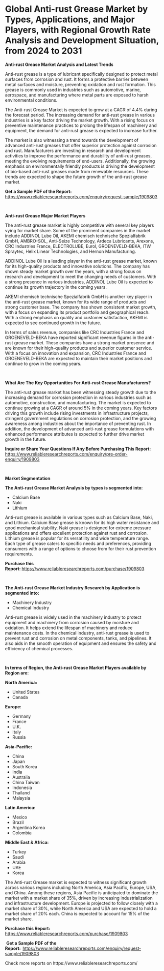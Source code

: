 <p><h1>Global Anti-rust Grease Market by Types, Applications, and Major Players, with Regional Growth Rate Analysis and Development Situation, from 2024 to 2031</h1></p><p><strong>Anti-rust Grease Market Analysis and Latest Trends</strong></p>
<p><p>Anti-rust grease is a type of lubricant specifically designed to protect metal surfaces from corrosion and rust. It forms a protective barrier between metal surfaces and moisture, preventing oxidation and rust formation. This grease is commonly used in industries such as automotive, marine, aerospace, and manufacturing where metal parts are exposed to harsh environmental conditions.</p><p>The Anti-rust Grease Market is expected to grow at a CAGR of 4.4% during the forecast period. The increasing demand for anti-rust grease in various industries is a key factor driving the market growth. With a rising focus on preventive maintenance practices to prolong the lifespan of machinery and equipment, the demand for anti-rust grease is expected to increase further.</p><p>The market is also witnessing a trend towards the development of advanced anti-rust greases that offer superior protection against corrosion and rust. Manufacturers are investing in research and development activities to improve the performance and durability of anti-rust greases, meeting the evolving requirements of end-users. Additionally, the growing emphasis on environmentally friendly products is driving the development of bio-based anti-rust greases made from renewable resources. These trends are expected to shape the future growth of the anti-rust grease market.</p></p>
<p><strong>Get a Sample PDF of the Report:&nbsp;</strong> <a href="https://www.reliableresearchreports.com/enquiry/request-sample/1909803">https://www.reliableresearchreports.com/enquiry/request-sample/1909803</a></p>
<p>&nbsp;</p>
<p><strong>Anti-rust Grease Major Market Players</strong></p>
<p><p>The anti-rust grease market is highly competitive with several key players vying for market share. Some of the prominent companies in the market include ADDINOL Lube Oil, AKEMI chemisch technische Spezialfabrik GmbH, AMBRO-SOL, Anti-Seize Technology, Ardeca Lubricants, Arexons, CRC Industries France, ELECTROLUBE, Eurol, GROENEVELD-BEKA, ITW Spraytec, Helix Linear Technologies, and Hernon Manufacturing.</p><p>ADDINOL Lube Oil is a leading player in the anti-rust grease market, known for its high-quality products and innovative solutions. The company has shown steady market growth over the years, with a strong focus on research and development to meet the changing needs of customers. With a strong presence in various industries, ADDINOL Lube Oil is expected to continue its growth trajectory in the coming years.</p><p>AKEMI chemisch technische Spezialfabrik GmbH is another key player in the anti-rust grease market, known for its wide range of products and strong customer base. The company has shown consistent market growth, with a focus on expanding its product portfolio and geographical reach. With a strong emphasis on quality and customer satisfaction, AKEMI is expected to see continued growth in the future.</p><p>In terms of sales revenue, companies like CRC Industries France and GROENEVELD-BEKA have reported significant revenue figures in the anti-rust grease market. These companies have a strong market presence and are known for their high-quality products and superior customer service. With a focus on innovation and expansion, CRC Industries France and GROENEVELD-BEKA are expected to maintain their market positions and continue to grow in the coming years.</p></p>
<p>&nbsp;</p>
<p><strong>What Are The Key Opportunities For Anti-rust Grease Manufacturers?</strong></p>
<p><p>The anti-rust grease market has been witnessing steady growth due to the increasing demand for corrosion protection in various industries such as automotive, construction, and manufacturing. The market is expected to continue growing at a CAGR of around 5% in the coming years. Key factors driving this growth include rising investments in infrastructure projects, stringent government regulations on corrosion protection, and the growing awareness among industries about the importance of preventing rust. In addition, the development of advanced anti-rust grease formulations with enhanced performance attributes is expected to further drive market growth in the future.</p></p>
<p><strong>Inquire or Share Your Questions If Any Before Purchasing This Report:</strong> <a href="https://www.reliableresearchreports.com/enquiry/pre-order-enquiry/1909803">https://www.reliableresearchreports.com/enquiry/pre-order-enquiry/1909803</a></p>
<p>&nbsp;</p>
<p><strong>Market Segmentation</strong></p>
<p><strong>The Anti-rust Grease Market Analysis by types is segmented into:</strong></p>
<p><ul><li>Calcium Base</li><li>Naki</li><li>Lithium</li></ul></p>
<p><p>Anti-rust grease is available in various types such as Calcium Base, Naki, and Lithium. Calcium Base grease is known for its high water resistance and good mechanical stability. Naki grease is designed for extreme pressure applications and offers excellent protection against rust and corrosion. Lithium grease is popular for its versatility and wide temperature range. Each type of grease caters to specific needs and preferences, providing consumers with a range of options to choose from for their rust prevention requirements.</p></p>
<p><strong>Purchase this Report:&nbsp;</strong><a href="https://www.reliableresearchreports.com/purchase/1909803">https://www.reliableresearchreports.com/purchase/1909803</a></p>
<p>&nbsp;</p>
<p><strong>The Anti-rust Grease Market Industry Research by Application is segmented into:</strong></p>
<p><ul><li>Machinery Industry</li><li>Chemical Industry</li></ul></p>
<p><p>Anti-rust grease is widely used in the machinery industry to protect equipment and machinery from corrosion caused by moisture and oxidation. It helps extend the lifespan of machinery and reduce maintenance costs. In the chemical industry, anti-rust grease is used to prevent rust and corrosion on metal components, tanks, and pipelines. It also aids in the smooth operation of equipment and ensures the safety and efficiency of chemical processes.</p></p>
<p>&nbsp;</p>
<p><strong>In terms of Region, the Anti-rust Grease Market Players available by Region are:</strong></p>
<p>
    <p> <strong> North America: </strong>
        <ul>
            <li>United States</li>
            <li>Canada</li>
        </ul>
        </p> 
    <p> <strong> Europe: </strong>
        <ul>
            <li>Germany</li>
            <li>France</li>
            <li>U.K.</li>
            <li>Italy</li>
            <li>Russia</li>
        </ul>
        </p> 
    <p> <strong> Asia-Pacific: </strong>
        <ul>
            <li>China</li>
            <li>Japan</li>
            <li>South Korea</li>
            <li>India</li>
            <li>Australia</li>
            <li>China Taiwan</li>
            <li>Indonesia</li>
            <li>Thailand</li>
            <li>Malaysia</li>
        </ul>
        </p> 
    <p> <strong> Latin America: </strong>
        <ul>
            <li>Mexico</li>
            <li>Brazil</li>
            <li>Argentina Korea</li>
            <li>Colombia</li>
        </ul>
        </p> 
    <p> <strong> Middle East & Africa: </strong>
        <ul>
            <li>Turkey</li>
            <li>Saudi</li>
            <li>Arabia</li>
            <li>UAE</li>
            <li>Korea</li>
        </ul>
    </p>
    </p>
<p><p>The Anti-rust Grease market is expected to witness significant growth across various regions including North America, Asia Pacific, Europe, USA, and China. Among these regions, Asia Pacific is anticipated to dominate the market with a market share of 35%, driven by increasing industrialization and infrastructure development. Europe is projected to follow closely with a market share of 30%, while North America and USA are expected to hold a market share of 20% each. China is expected to account for 15% of the market share.</p></p>
<p><strong>Purchase this Report: </strong><a href="https://www.reliableresearchreports.com/purchase/1909803">https://www.reliableresearchreports.com/purchase/1909803</a></p>
<p>&nbsp;<strong>Get a Sample PDF of the Report:&nbsp;&nbsp;</strong><a href="https://www.reliableresearchreports.com/enquiry/request-sample/1909803">https://www.reliableresearchreports.com/enquiry/request-sample/1909803</a></p>
<p><strong></strong></p>
<p>Check more reports on https://www.reliableresearchreports.com/</p>